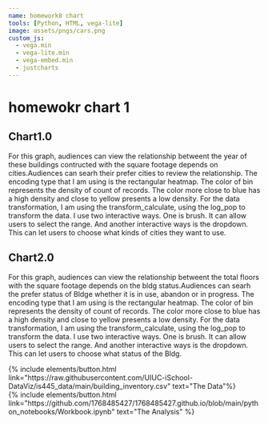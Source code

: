 ```yaml
---
name: homework8 chart
tools: [Python, HTML, vega-lite]
image: assets/pngs/cars.png
custom_js:
  - vega.min
  - vega-lite.min
  - vega-embed.min
  - justcharts
---
```


# homewokr chart 1


## Chart1.0
<vegachart schema-url="{{ site.baseurl }}/assets/json/year_square_footage.json" style="width: 100%"></vegachart>
For this graph, audiences can view the relationship betweent the year of these buildings contructed with the square footage depends on cities.Audiences can searh their prefer cities to review the relationship. The encoding type that I am using is the rectangular heatmap. The color of bin represents the density of count of records. The color more close to blue has a high density and close to yellow presents a low density. For the data transformation, I am using the transform_calculate, using the log_pop to transform the data. I use two interactive ways. One is brush. It can allow users to select the range. And another interactive ways is the dropdown. This can let users to choose what kinds of cities they want to use.
## Chart2.0
<vegachart schema-url="{{ site.baseurl }}/assets/json/use_status_chart.json" style="width: 100%"></vegachart>
For this graph, audiences can view the relationship betweent the total floors with the square footage depends on the bldg status.Audiences can searh the prefer status of Bldge whether it is in use, abandon or in progress. The encoding type that I am using is the rectangular heatmap. The color of bin represents the density of count of records. The color more close to blue has a high density and close to yellow presents a low density. For the data transformation, I am using the transform_calculate, using the log_pop to transform the data. I use two interactive ways. One is brush. It can allow users to select the range. And another interactive ways is the dropdown. This can let users to choose what status of the Bldg.
<!-- these are written in a combo of html and liquid --> 

<div class="left">
{% include elements/button.html link="https://raw.githubusercontent.com/UIUC-iSchool-DataViz/is445_data/main/building_inventory.csv"  text="The Data"%}
</div>

<div class="right">
{% include elements/button.html link="https://github.com/1768485427/1768485427.github.io/blob/main/python_notebooks/Workbook.ipynb" text="The Analysis" %}
</div>

